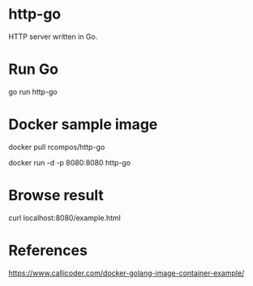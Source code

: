 # http-go

HTTP server written in Go.

# Run Go

go run http-go


# Docker sample image

docker pull rcompos/http-go

docker run -d -p 8080:8080 http-go

# Browse result

curl localhost:8080/example.html


# References

https://www.callicoder.com/docker-golang-image-container-example/
